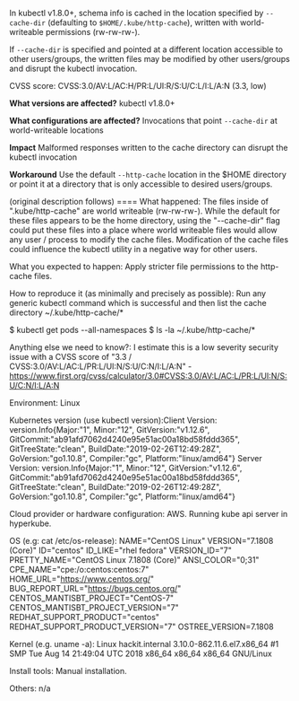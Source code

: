 In kubectl v1.8.0+, schema info is cached in the location specified by `--cache-dir` (defaulting to `$HOME/.kube/http-cache`), written with world-writeable permissions (rw-rw-rw-).

If `--cache-dir` is specified and pointed at a different location accessible to other users/groups, the written files may be modified by other users/groups and disrupt the kubectl invocation.

CVSS score: CVSS:3.0/AV:L/AC:H/PR:L/UI:R/S:U/C:L/I:L/A:N (3.3, low)

**What versions are affected?**
kubectl v1.8.0+

**What configurations are affected?**
Invocations that point `--cache-dir` at world-writeable locations

**Impact**
Malformed responses written to the cache directory can disrupt the kubectl invocation

**Workaround**
Use the default `--http-cache` location in the $HOME directory or point it at a directory that is only accessible to desired users/groups.



(original description follows) ====
What happened: The files inside of ".kube/http-cache" are world writeable (rw-rw-rw-). While the default for these files appears to be the home directory, using the "--cache-dir" flag could put these files into a place where world writeable files would allow any user / process to modify the cache files. Modification of the cache files could influence the kubectl utility in a negative way for other users.

What you expected to happen: Apply stricter file permissions to the http-cache files.

How to reproduce it (as minimally and precisely as possible): Run any generic kubectl command which is successful and then list the cache directory ~/.kube/http-cache/*
 
$ kubectl get pods --all-namespaces
$ ls -la ~/.kube/http-cache/*

Anything else we need to know?: I estimate this is a low severity security issue with a CVSS score of "3.3 / CVSS:3.0/AV:L/AC:L/PR:L/UI:N/S:U/C:N/I:L/A:N" - https://www.first.org/cvss/calculator/3.0#CVSS:3.0/AV:L/AC:L/PR:L/UI:N/S:U/C:N/I:L/A:N

Environment: Linux
 
Kubernetes version (use kubectl version):Client Version: version.Info{Major:"1", Minor:"12", GitVersion:"v1.12.6", GitCommit:"ab91afd7062d4240e95e51ac00a18bd58fddd365", GitTreeState:"clean", BuildDate:"2019-02-26T12:49:28Z", GoVersion:"go1.10.8", Compiler:"gc", Platform:"linux/amd64"}
Server Version: version.Info{Major:"1", Minor:"12", GitVersion:"v1.12.6", GitCommit:"ab91afd7062d4240e95e51ac00a18bd58fddd365", GitTreeState:"clean", BuildDate:"2019-02-26T12:49:28Z", GoVersion:"go1.10.8", Compiler:"gc", Platform:"linux/amd64"}

Cloud provider or hardware configuration: AWS. Running kube api server in hyperkube.

OS (e.g: cat /etc/os-release):
NAME="CentOS Linux"
VERSION="7.1808 (Core)"
ID="centos"
ID_LIKE="rhel fedora"
VERSION_ID="7"
PRETTY_NAME="CentOS Linux 7.1808 (Core)"
ANSI_COLOR="0;31"
CPE_NAME="cpe:/o:centos:centos:7"
HOME_URL="https://www.centos.org/"
BUG_REPORT_URL="https://bugs.centos.org/"
CENTOS_MANTISBT_PROJECT="CentOS-7"
CENTOS_MANTISBT_PROJECT_VERSION="7"
REDHAT_SUPPORT_PRODUCT="centos"
REDHAT_SUPPORT_PRODUCT_VERSION="7"
OSTREE_VERSION=7.1808
 
Kernel (e.g. uname -a): Linux hackit.internal 3.10.0-862.11.6.el7.x86_64 #1 SMP Tue Aug 14 21:49:04 UTC 2018 x86_64 x86_64 x86_64 GNU/Linux
 
Install tools: Manual installation.
 
Others: n/a
